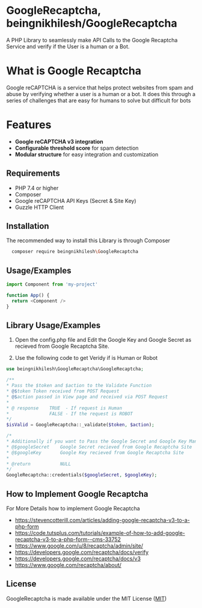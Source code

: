 # GoogleRecaptcha, beingnikhilesh/GoogleRecaptcha
A PHP Library to seamlessly make API Calls to the Google Recaptcha Service and verify if the User is a human or a Bot.


# What is Google Recaptcha
Google reCAPTCHA is a service that helps protect websites from spam and abuse by verifying whether a user is a human or a bot. It does this through a series of challenges that are easy for humans to solve but difficult for bots

# Features

- **Google reCAPTCHA v3 integration**
- **Configurable threshold score** for spam detection
- **Modular structure** for easy integration and customization

## Requirements

- PHP 7.4 or higher
- Composer
- Google reCAPTCHA API Keys (Secret & Site Key)
- Guzzle HTTP Client
## Installation

The recommended way to install this Library is through Composer

```bash
  composer require beingnikhilesh\GoogleRecaptcha
```
    
## Usage/Examples

```javascript
import Component from 'my-project'

function App() {
  return <Component />
}
```


## Library Usage/Examples

1. Open the config.php file and Edit the Google Key and Google Secret as recieved from Google Recaptcha Site.

2. Use the following code to get Veridy if is Human or Robot
```php
use beingnikhilesh\GoogleRecaptcha\GoogleRecaptcha;

/**
* Pass the $token and $action to the Validate Function
* @$token Token received from POST Request
* @$action passed in View page and received via POST Request
*
* @ response    TRUE  - If request is Human
*               FALSE - If the request is ROBOT
*/  
$isValid = GoogleRecaptcha::_validate($token, $action);

/*
* Additionally if you want to Pass the Google Secret and Google Key Manually Everytime, you can do so as below
* @$googleSecret    Google Secret recieved from Google Recaptcha Site 
* @$googleKey       Google Key recieved from Google Recaptcha Site
*
* @return           NULL
*/
GoogleRecaptcha::credentials($googleSecret, $googleKey);
```

## How to Implement Google Recaptcha
For More Details how to implement Google Recaptcha

- https://stevencotterill.com/articles/adding-google-recaptcha-v3-to-a-php-form
- https://code.tutsplus.com/tutorials/example-of-how-to-add-google-recaptcha-v3-to-a-php-form--cms-33752 
- https://www.google.com/u/8/recaptcha/admin/site/
- https://developers.google.com/recaptcha/docs/verify
- https://developers.google.com/recaptcha/docs/v3
- https://www.google.com/recaptcha/about/

## License

GoogleRecaptcha is made available under the MIT License ([MIT](https://choosealicense.com/licenses/mit/))